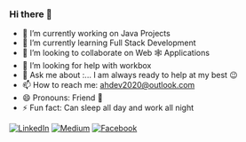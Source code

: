 ### Hi there 👋

- 🔭 I’m currently working on Java Projects
- 🌱 I’m currently learning Full Stack Development 
- 👯 I’m looking to collaborate on Web 🕸 Applications 
- 🤔 I’m looking for help with workbox 
- 💬 Ask me about :... I am always ready to help at my best :wink:
- 📫 How to reach me: ahdev2020@outlook.com
- 😄 Pronouns: Friend :open_hands:
- ⚡ Fun fact: Can sleep all day and work all night 



[![LinkedIn](https://img.shields.io/badge/LinkedIn-blue.svg?style=for-the-badge&logo=linkedin)](https://www.linkedin.com/in/anupam-haldkar-a54777131/)
[![Medium](https://img.shields.io/badge/medium-black.svg?style=for-the-badge&logo=medium)](https://medium.com/@ahdev2020)
[![Facebook](https://img.shields.io/badge/facebook-blue.svg?style=for-the-badge&logo=facebook&logoColor=white)](https://www.facebook.com/anupamhaldkar)
